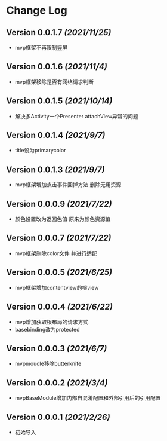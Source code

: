 Change Log
===============================================================================

Version 0.0.1.7 *(2021/11/25)*
----------------------------
* mvp框架不再限制竖屏

Version 0.0.1.6 *(2021/11/4)*
----------------------------
* mvp框架移除是否有网络请求判断

Version 0.0.1.5 *(2021/10/14)*
----------------------------
* 解决多Activity一个Presenter attachView异常的问题

Version 0.0.1.4 *(2021/9/7)*
----------------------------
* title设为primarycolor

Version 0.0.1.3 *(2021/9/7)*
----------------------------
* mvp框架增加点击事件回掉方法 删除无用资源

Version 0.0.0.9 *(2021/7/22)*
----------------------------
* 颜色设置改为返回色值 原来为颜色资源值

Version 0.0.0.7 *(2021/7/22)*
----------------------------
* mvp框架删除color文件 并进行适配

Version 0.0.0.5 *(2021/6/25)*
----------------------------
* mvp框架增加contentview的根view

Version 0.0.0.4 *(2021/6/22)*
----------------------------
* mvp增加获取根布局的请求方式
* basebinding改为protected

Version 0.0.0.3 *(2021/6/7)*
----------------------------
* mvpmoudle移除butterknife

Version 0.0.0.2 *(2021/3/4)*
----------------------------
* mvpBaseModule增加内部自混淆配置和外部引用后的引用配置

Version 0.0.0.1 *(2021/2/26)*
----------------------------
* 初始导入




















